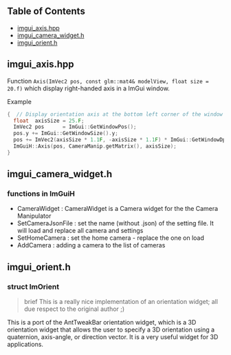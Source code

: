 ## Table of Contents
- [imgui_axis.hpp](#imgui_axishpp)
- [imgui_camera_widget.h](#imgui_camera_widgeth)
- [imgui_orient.h](#imgui_orienth)

## imgui_axis.hpp

Function `Axis(ImVec2 pos, const glm::mat4& modelView, float size = 20.f)`
which display right-handed axis in a ImGui window.

Example

```cpp
{  // Display orientation axis at the bottom left corner of the window
  float  axisSize = 25.F;
  ImVec2 pos      = ImGui::GetWindowPos();
  pos.y += ImGui::GetWindowSize().y;
  pos += ImVec2(axisSize * 1.1F, -axisSize * 1.1F) * ImGui::GetWindowDpiScale();  // Offset
  ImGuiH::Axis(pos, CameraManip.getMatrix(), axisSize);
}
```


## imgui_camera_widget.h

### functions in ImGuiH

- CameraWidget : CameraWidget is a Camera widget for the the Camera Manipulator
- SetCameraJsonFile : set the name (without .json) of the setting file. It will load and replace all camera and settings
- SetHomeCamera : set the home camera - replace the one on load
- AddCamera : adding a camera to the list of cameras


## imgui_orient.h

### struct ImOrient
> brief This is a really nice implementation of an orientation widget; all due respect to the original author ;)

This is a port of the AntTweakBar orientation widget, which is a 3D orientation widget that allows the user to specify a
3D orientation using a quaternion, axis-angle, or direction vector.  It is a very useful widget for 3D applications.

